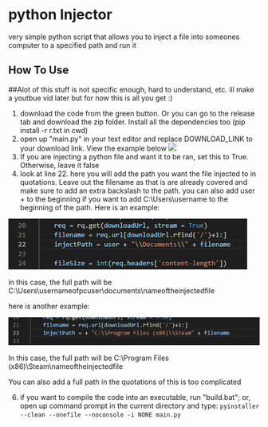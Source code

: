 # python Injector

very simple python script that allows you to inject a file into someones computer to a specified path and run it

## How To Use


##Alot of this stuff is not specific enough, hard to understand, etc. ill make a youtbue vid later but for now this is all you get :)
 1. download the code from the green button. Or you can go to the release tab and download the zip folder. Install all the dependencies too (pip install -r r.txt in cwd)
 2. open up "main.py" in your text editor and replace DOWNLOAD_LINK to your download link. View the example below
 ![](images1exmaple1.png)
 1. If you are injecting a python file and want it to be ran, set this to True. Otherwise, leave it false
 2. look at line 22. here you will add the path you want the file injected to in quotations. Leave out the filename as that is are already covered and make sure to add an extra backslash to the path. you can also add user + to the beginning if you want to add C:\Users\username to the beginning of the path. Here is an example:
   
  ![2](images/example2.png)
  
  in this case, the full path will be C:\Users\usernameofpcuser\documents\nameoftheinjectedfile
  
  here is another example:
  
  ![3](images/example3.png)
  
  In this case, the full path will be C:\Program Files (x86)\Steam\nameoftheinjectedfile
  
  You can also add a full path in the quotations of this is too complicated

  6. if you want to compile the code into an executable, run "build.bat"; or, open up command prompt in the current directory and type: `pyinstaller --clean --onefile --noconsole -i NONE main.py`
  


 
